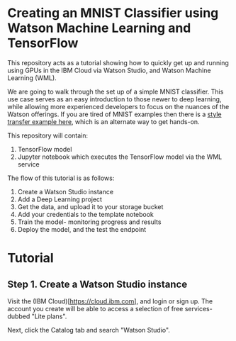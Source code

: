 # Creating an MNIST Classifier using Watson Machine Learning and TensorFlow

This repository acts as a tutorial showing how to quickly get up and running using GPUs in the IBM Cloud via Watson Studio, and Watson Machine Learning (WML). 

We are going to walk through the set up of a simple MNIST classifier. This use case serves as an easy introduction to those newer to deep learning, while allowing more experienced developers to focus on the nuances of the Watson offerings. If you are tired of MNIST examples then there is a [style transfer example here](https://github.com/ChrisParsonsDev/wml-pytorch-style-transfer), which is an alternate way to get hands-on. 

This repository will contain: 
1. TensorFlow model
2. Jupyter notebook which executes the TensorFlow model via the WML service

The flow of this tutorial is as follows:
1. Create a Watson Studio instance 
2. Add a Deep Learning project
3. Get the data, and upload it to your storage bucket
4. Add your credentials to the template notebook
5. Train the model- monitoring progress and results
6. Deploy the model, and the test the endpoint

# Tutorial
## Step 1. Create a Watson Studio instance 
Visit the (IBM Cloud)[https://cloud.ibm.com], and login or sign up. The account you create will be able to access a selection of free services- dubbed "Lite plans". 

Next, click the Catalog tab and search "Watson Studio". 
